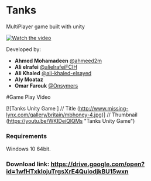 # Tanks
MultiPlayer game built with unity

[![Watch the video](https://drive.google.com/drive/u/0/folders/151dMsTyvLnV12mFwWXkma1vJLbmmQOIK)](https://www.youtube.com/watch?v=WKIDeiQlQMs)

Developed by:
- **Ahmed Mohamadeen** [@ahmeed2m](git.io/ahmed)
- **Ali elrafei** [@alielrafeiFCIH](github.com/alielrafeiFCIH)
- **Ali Khaled** [@ali-khaled-elsayed](github.com/ali-khaled-elsayed)
- **Aly Moataz**
- **Omar Farouk** [@Onsymers](github.com/Onsymers)

#Game Play Video

[![Tanks Unity Game ]          // Title
(http://www.missing-lynx.com/gallery/britain/mbhoney-4.jpg)] // Thumbnail
(https://youtu.be/WKIDeiQlQMs "Tanks Unity Game")

### Requirements
Windows 10 64bit.

### Download link: https://drive.google.com/open?id=1wfHTxkIojuTrgsXrE4QuiodjkBU15wxn

